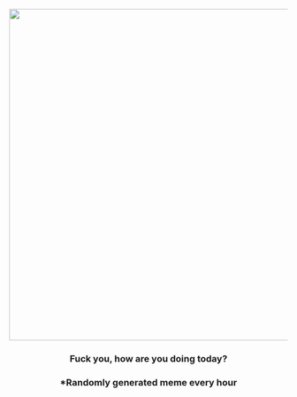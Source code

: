 <p align="center">
        <img src="https://i.redd.it/nvuzw2oy2sy91.gif" width="600" height="600">
        </p>
        <h3 align="center">Fuck you, how are you doing today?</h3>
        <h3 align="center">*Randomly generated meme every hour</h3>
    